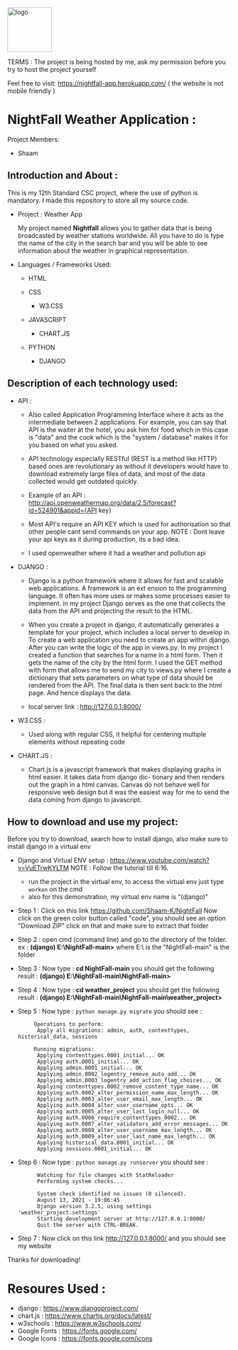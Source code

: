 <img src="https://nightfall-app.herokuapp.com/static/icons/logo.svg" alt="logo" width="100" height="100"/> 

TERMS : The project is being hosted by me, ask my permission before you try to host the project yourself
 
 Feel free to visit:  https://nightfall-app.herokuapp.com/
 ( the website is not mobile friendly )

# NightFall Weather Application :

Project Members:
* Shaam
  
## Introduction and About :

 This is my 12th Standard CSC project, where the use of python is mandatory. I made this repository to store all my source code.
 

* Project : Weather App

    My project named **Nightfall** allows you to gather data that is being broadcasted by weather stations worldwide. All you have to do is type the name of the city in the search     bar and you will be able to see information about the weather in graphical representation.

*  Languages / Frameworks Used:

    * HTML 
    
    * CSS
        * W3.CSS
        
    * JAVASCRIPT
        * CHART.JS

    * PYTHON
        * DJANGO 
                                                                                  
## Description of each technology used:

* API :

    * Also called Application Programming Interface where it acts as the intermediate between 2 applications. For 
      example, you can say that API is the waiter at the hotel, you ask him for food which in this case is "data" and the cook which is the "system / database" makes it for you         based on what you asked.

    * API technology especially RESTful (REST is a method like HTTP) based ones are revolutionary as without it 
      developers would have to download extremely large files of data, and most of the data collected would get outdated quickly.

    * Example of an API : http://api.openweathermap.org/data/2.5/forecast?id=524901&appid={API key} 

    * Most API's require an API KEY which is used for authorisation so that other people cant send commands on 
     your app. NOTE : Dont leave your api keys as it during production, its a bad idea.

    * I used openweather where it had a weather and pollution api

* DJANGO : 

    * Django is a python framework where it allows for fast and scalable web applications. A framework is an ext
      ension to the programming language. It often has more uses or makes some processes easier to implement. in
      my project Django serves as the one that collects the data from the API and projecting the result to the HTML.

    * When you create a project in django, it automatically generates a template for your project, which includes a
      local server to develop in. To create a web application you need to create an app within django. After you can
      write the logic of the app in views.py. In my project I created a function that searches for a name in a html form. Then it gets the name of the city by the html form. I           used the GET method with form that allows me to send my city to views.py where I create a dictionary that sets parameters on what type of data should be rendered from the         API. The final data is then sent back to the html page. And hence displays the data.

    * local server link : http://127.0.0.1:8000/

* W3.CSS :

    * Used along with regular CSS, it helpful for centering multiple elements without repeating code

* CHART.JS :

    * Chart.js is a javascript framework that makes displaying graphs in html easier. It takes data from django dic-
      tionary and then renders out the graph in a html canvas. Canvas do not behave well for responsive web design
      but it was the easiest way for me to send the data coming from django to javascript.

## How to download and use my project:

Before you try to download, search how to install django, also make sure to install django in a virtual env

* Django and Virtual ENV setup : https://www.youtube.com/watch?v=VuETrwKYLTM NOTE : Follow the tutorial till
  6:16.
  
  * run the project in the virtual env, to access the virtual env just type `workon` on the cmd
  * also for this demonstration, my virtual env name is "(django)"

* Step 1 : Click on this link https://github.com/Shaam-K/NightFall Now click on the green color button called 
           "code", you should see an option "Download ZIP" click on that and make sure to extract that folder

* Step 2 : open cmd (command line) and go to the directory of the folder.
           ex : **(django) E:\NightFall-main>** where E:\ is the "NightFall-main" is the folder
           
* Step 3 : Now type : **cd NightFall-main**
           you should get the following result : **(django) E:\NightFall-main\NightFall-main>**

* Step 4 : Now type : **cd weather_project**
           you should get the following result : **(django) E:\NightFall-main\NightFall-main\weather_project>**

* Step 5 : Now type : `python manage.py migrate`
           you should see :

           Operations to perform:
            Apply all migrations: admin, auth, contenttypes, historical_data, sessions

           Running migrations:
            Applying contenttypes.0001_initial... OK
            Applying auth.0001_initial... OK
            Applying admin.0001_initial... OK
            Applying admin.0002_logentry_remove_auto_add... OK
            Applying admin.0003_logentry_add_action_flag_choices... OK
            Applying contenttypes.0002_remove_content_type_name... OK
            Applying auth.0002_alter_permission_name_max_length... OK
            Applying auth.0003_alter_user_email_max_length... OK
            Applying auth.0004_alter_user_username_opts... OK
            Applying auth.0005_alter_user_last_login_null... OK
            Applying auth.0006_require_contenttypes_0002... OK
            Applying auth.0007_alter_validators_add_error_messages... OK
            Applying auth.0008_alter_user_username_max_length... OK
            Applying auth.0009_alter_user_last_name_max_length... OK
            Applying historical_data.0001_initial... OK
            Applying sessions.0001_initial... OK

* Step 6 : Now type : `python manage.py runserver`
           you should see : 

            Watching for file changes with StatReloader
            Performing system checks...

            System check identified no issues (0 silenced).
            August 13, 2021 - 19:06:45
            Django version 3.2.5, using settings 'weather_project.settings'
            Starting development server at http://127.0.0.1:8000/
            Quit the server with CTRL-BREAK.
        
* Step 7 : Now click on this link http://127.0.0.1:8000/ and you should see my website

Thanks for downloading!

# Resoures Used :

* django : https://www.djangoproject.com/
* chart.js : https://www.chartjs.org/docs/latest/
* w3schools : https://www.w3schools.com/
* Google Fonts : https://fonts.google.com/
* Google Icons : https://fonts.google.com/icons

